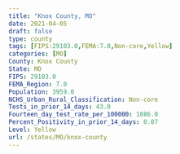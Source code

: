 ```yaml
---
title: "Knox County, MO"
date: 2021-04-05
draft: false
type: county
tags: [FIPS:29103.0,FEMA:7.0,Non-core,Yellow]
categories: [MO]
County: Knox County
State: MO
FIPS: 29103.0
FEMA_Region: 7.0
Population: 3959.0
NCHS_Urban_Rural_Classification: Non-core
Tests_in_prior_14_days: 43.0
Fourteen_day_test_rate_per_100000: 1086.0
Percent_Positivity_in_prior_14_days: 0.07
Level: Yellow
url: /states/MO/knox-county
---
```



